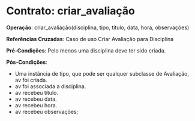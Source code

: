 # Contrato: criar_avaliação

__Operação__: criar_avaliação(disciplina, tipo, título, data, hora, observações)

__Referências Cruzadas__: Caso de uso Criar Avaliação para Disciplina

__Pré-Condições__: Pelo menos uma disciplina deve ter sido criada.

__Pós-Condições__: 
* Uma instância de tipo, que pode ser qualquer subclasse de Avaliação, av foi criada.
* av foi associada a disciplina.
* av recebeu título.
* av recebeu data.
* av recebeu hora.
* av recebeu observações;
